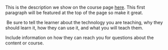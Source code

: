 This is the description we show on the course page [here](https://lab.github.com/julxma/building-minesweeper-with-object-orientated-programming). This first paragraph will be featured at the top of the page so make it great.
​

​
Be sure to tell the learner about the technology you are teaching, why they should learn it, how they can use it, and what you will teach them.
​


Include information on how they can reach you for questions about the content or course. 